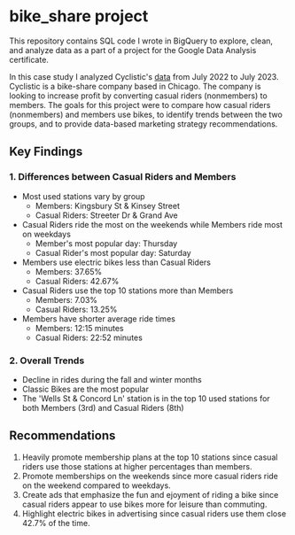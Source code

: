 # bike_share project
This repository contains SQL code I wrote in BigQuery to explore, clean, and analyze data as a part of a project for the Google Data Analysis certificate.

In this case study I analyzed Cyclistic's [data](https://divvy-tripdata.s3.amazonaws.com/index.html) from July 2022 to July 2023. Cyclistic is a bike-share company based in Chicago. The company is looking to increase profit by converting casual riders (nonmembers) to members. The goals for this project were to compare how casual riders (nonmembers) and members use bikes, to identify trends between the two groups, and to provide data-based marketing strategy recommendations.

## Key Findings 
### 1. Differences between Casual Riders and Members
   - Most used stations vary by group
     - Members: Kingsbury St & Kinsey Street
     - Casual Riders: Streeter Dr & Grand Ave
   - Casual Riders ride the most on the weekends while Members ride most on weekdays
     - Member's most popular day: Thursday
     - Casual Rider's most popular day: Saturday
   - Members use electric bikes less than Casual Riders
     - Members: 37.65%
     - Casual Riders: 42.67%
   - Casual Riders use the top 10 stations more than Members
     - Members: 7.03%
     - Casual Riders: 13.25%
   - Members have shorter average ride times
     - Members: 12:15 minutes
     - Casual Riders: 22:52 minutes
### 2. Overall Trends
  - Decline in rides during the fall and winter months
  - Classic Bikes are the most popular
  - The 'Wells St & Concord Ln' station is in the top 10 used stations for both Members (3rd) and Casual Riders (8th)

## Recommendations
1. Heavily promote membership plans at the top 10 stations since casual riders use those stations at higher percentages than members.
2. Promote memberships on the weekends since more casual riders ride on the weekend compared to weekdays.
3. Create ads that emphasize the fun and ejoyment of riding a bike since casual riders appear to use bikes more for leisure than commuting.
4. Highlight electric bikes in advertising since casual riders use them close 42.7% of the time.

